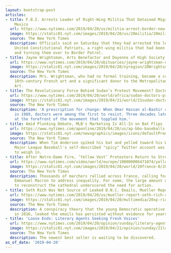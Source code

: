 ```yaml
---
layout: bootstrap-post
articles:
- title: F.B.I. Arrests Leader of Right-Wing Militia That Detained Migrants in New
    Mexico
  url: https://www.nytimes.com/2019/04/20/us/militia-arrest-border-new-mexico.html
  image: https://static01.nyt.com/images/2019/04/20/us/20militia/20militia-facebookJumbo.jpg
  source: The New York Times
  description: Officials said on Saturday that they had arrested the leader of the
    United Constitutional Patriots, a right-wing militia that had been detaining migrants
    and turning them over to Border Patrol.
- title: Jayne Wrightsman, Arts Benefactor and Doyenne of High Society, Dies at 99
  url: https://www.nytimes.com/2019/04/20/obituaries/jayne-wrightsman-dead.html
  image: https://static01.nyt.com/images/2019/04/20/nyregion/20Wrightsman-obit1/20Wrightsman-obit1-facebookJumbo.jpg
  source: The New York Times
  description: Mrs. Wrightsman, who had no formal training, became a connoisseur of
    18th-century French art and a significant donor to the Metropolitan Museum of
    Art.
- title: The Revolutionary Force Behind Sudan’s Protest Movement? Doctors
  url: https://www.nytimes.com/2019/04/20/world/africa/sudan-doctors-protest.html
  image: https://static01.nyt.com/images/2019/04/21/world/21sudan-doctors/xxdoctors2-facebookJumbo.jpg
  source: The New York Times
  description: 'A prescription for change: When Omar Hassan al-Bashir came to power
    in 1989, doctors were among the first to resist. Three decades later, they are
    at the forefront of the movement that toppled him.'
- title: Amid Plunking Debate, MLB's Marketing Is All-In on Bat Flips
  url: https://www.nytimes.com/aponline/2019/04/20/us/ap-bbo-baseballs-new-pitch.html
  image: https://static01.nyt.com/newsgraphics/images/icons/defaultPromoCrop.png
  source: The New York Times
  description: When Tim Anderson spiked his bat and yelled toward his White Sox teammates,
    Major League Baseball's self-described "spicy" Twitter account was among the first
    to weigh in.
- title: After Notre-Dame Fire, ‘Yellow Vest’ Protesters Return to Streets
  url: https://www.nytimes.com/video/world/europe/100000006471074/yellow-vest-protest-paris.html
  image: https://static01.nyt.com/images/2019/04/20/world/20france-0/20france-0-videoSixteenByNine1050.jpg
  source: The New York Times
  description: Thousands of marchers rallied across France, calling for President
    Emmanuel Macron to address inequality. For some, the large amount of money pledged
    to reconstruct the cathedral underscored the need for action.
- title: Seth Rich Was Not Source of Leaked D.N.C. Emails, Mueller Report Confirms
  url: https://www.nytimes.com/2019/04/20/us/mueller-report-seth-rich-assange.html
  image: https://static01.nyt.com/images/2019/04/20/multimedia/20xp-rich/20xp-rich-facebookJumbo.jpg
  source: The New York Times
  description: A conspiracy theory that the young Democratic operative, who was killed
    in 2016, leaked the emails has persisted without evidence for years.
- title: 'Loose Ends: Literary Agents Seeking Fresh Voices'
  url: https://www.nytimes.com/2019/04/20/opinion/sunday/literary-agents-seeking-fresh-voices.html
  image: https://static01.nyt.com/images/2019/04/21/opinion/sunday/21loose/21loose-facebookJumbo.jpg
  source: The New York Times
  description: The newest best seller is waiting to be discovered.
as_of_date: '2019-04-20'
---
```


